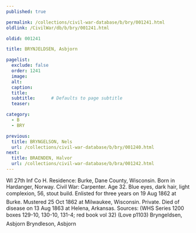 ```yaml
---
published: true

permalink: /collections/civil-war-database/b/bry/001241.html
oldlink: /CivilWar/db/b/bry/001241.html

oldid: 001241

title: BRYNJELDSEN, Asbjorn

pagelist:
  exclude: false
  order: 1241
  image: 
  alt:
  caption:
  title:
  subtitle:      # Defaults to page subtitle
  teaser:

category: 
  - B 
  - BRY

previous:
  title: BRYNGELSON, Nels
  url: /collections/civil-war-database/b/bry/001240.html  
next:
  title: BRAENDEN, Halvor
  url: /collections/civil-war-database/b/bra/001242.html   
---
```

WI 27th Inf Co H. Residence: Burke, Dane County, Wisconsin. Born in Hardanger, Norway. Civil War: Carpenter. Age 32. Blue eyes, dark hair, light complexion, 5&#146;6&#148;, stout build. Enlisted for three years on 19 Aug 1862 at Burke. Mustered 25 Oct 1862 at Milwaukee, Wisconsin. Private. Died of disease on 13 Aug 1863 at Helena, Arkansas. Sources: (WHS Series 1200 boxes 129-10, 130-10, 131-4; red book vol 32) (Love p1103) &#147;Bryngeldsen, Asbjorn&#148; &#147;Bryndleson, Asbjorn&#148;